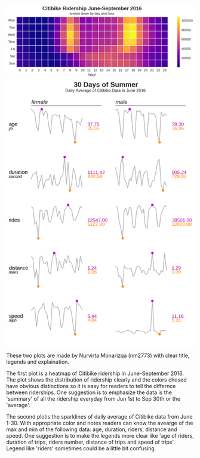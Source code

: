 
![plot 1](ridership_june-september.png)
![plot 2](30daysofsummer.png)

These two plots are made by Nurvirta Monarizqa (nm2773) with clear title, legends and explaination. 

The first plot is a heatmap of Citibike ridership in June-September 2016. The plot shows the distribution of ridership clearly and the colors chosed have obvious distinctions so it is easy for readers to tell the differnce between riderships. One suggestion is to emphasize the data is the 'summary' of all the ridership everyday from Jun 1st to Sep 30th or the 'average'.

The second plotis the sparklines of daily average of Citibike data from June 1-30. With appropriate color and notes readers can know the avearge of the max and min of the following data: age, duration, riders, distance and speed. One suggestion is to make the legends more clear like 'age of riders, duration of trips, riders number, distance of trips and speed of trips'. Legend like 'riders' sometimes could be a little bit confusing.
